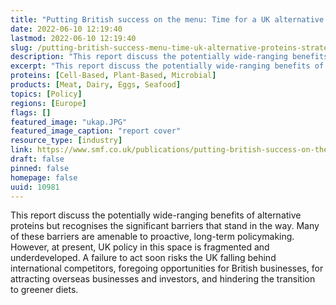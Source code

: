 ```yaml
---
title: "Putting British success on the menu: Time for a UK alternative proteins strategy"
date: 2022-06-10 12:19:40
lastmod: 2022-06-10 12:19:40
slug: /putting-british-success-menu-time-uk-alternative-proteins-strategy
description: "This report discuss the potentially wide-ranging benefits of alternative proteins but recognises the significant barriers that stand in the way. Many of these barriers are amenable to proactive, long-term policymaking. However, at present, UK policy in this space is fragmented and underdeveloped. A failure to act soon risks the UK falling behind international competitors, foregoing opportunities for British businesses, for attracting overseas businesses and investors, and hindering the transition to greener diets."
excerpt: "This report discuss the potentially wide-ranging benefits of alternative proteins but recognises the significant barriers that stand in the way. Many of these barriers are amenable to proactive, long-term policymaking. However, at present, UK policy in this space is fragmented and underdeveloped. A failure to act soon risks the UK falling behind international competitors, foregoing opportunities for British businesses, for attracting overseas businesses and investors, and hindering the transition to greener diets."
proteins: [Cell-Based, Plant-Based, Microbial]
products: [Meat, Dairy, Eggs, Seafood]
topics: [Policy]
regions: [Europe]
flags: []
featured_image: "ukap.JPG"
featured_image_caption: "report cover"
resource_type: [industry]
link: https://www.smf.co.uk/publications/putting-british-success-on-the-menu/
draft: false
pinned: false
homepage: false
uuid: 10981
---
```

This report discuss the potentially wide-ranging benefits of alternative
proteins but recognises the significant barriers that stand in the way.
Many of these barriers are amenable to proactive, long-term
policymaking. However, at present, UK policy in this space is fragmented
and underdeveloped. A failure to act soon risks the UK falling behind
international competitors, foregoing opportunities for British
businesses, for attracting overseas businesses and investors, and
hindering the transition to greener diets.
